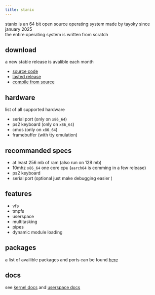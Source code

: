 ```yaml
---
title: stanix
---
```

stanix is an 64 bit open source operating system made by tayoky since january 2025  
the entire operating system is written from scratch

## download
a new stable release is avalible each month
- [source code](https://github.com/tayoky/stanix)
- [lasted release](https://github.com/tayoky/stanix/releases)
- [compile from source](miscellaneous/build)

## hardware
list of all supported hardware  
- serial port (only on `x86_64`)
- ps2 keyboard (only on `x86_64`)
- cmos (only on `x86_64`)
- framebuffer (with tty emulation)

## recommanded specs
- at least 256 mb of ram (also run on 128 mb)
- 10mhz `x86_64` one core cpu (`aarch64` is comming in a few release)
- ps2 keyboard
- serial port (optional just make debugging easier
)

## features
- vfs
- tmpfs
- userspace
- multitasking
- pipes
- dynamic module loading

## packages
a list of availible packages and ports can be found [here](packages)

## docs
see [kernel docs](kernel) and [userspace docs](user)  


